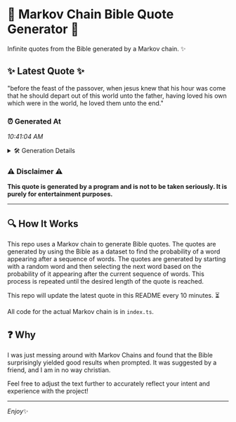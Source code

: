 # 📖 Markov Chain Bible Quote Generator 📖

Infinite quotes from the Bible generated by a Markov chain. ✨

## ✨ Latest Quote ✨
"before the feast of the passover, when jesus knew that his hour was come that he should depart out of this world unto the father, having loved his own which were in the world, he loved them unto the end."

### ⏰ Generated At
*10:41:04 AM*

<details>
    <summary>🛠️ Generation Details</summary>
    <p>
        <strong>🌱 Seed:</strong> before<br>
        <strong>🔄 Iterations:</strong> 39<br>
        <strong>📜 Context History:</strong><br>[ before ]: the<br>[ before, the ]: feast<br>[ before, the, feast ]: of<br>[ before, the, feast, of ]: the<br>[ before, the, feast, of, the ]: passover,<br>[ before, the, feast, of, the, passover, ]: when<br>[ the, feast, of, the, passover,, when ]: jesus<br>[ feast, of, the, passover,, when, jesus ]: knew<br>[ of, the, passover,, when, jesus, knew ]: that<br>[ the, passover,, when, jesus, knew, that ]: his<br>[ passover,, when, jesus, knew, that, his ]: hour<br>[ when, jesus, knew, that, his, hour ]: was<br>[ jesus, knew, that, his, hour, was ]: come<br>[ knew, that, his, hour, was, come ]: that<br>[ that, his, hour, was, come, that ]: he<br>[ his, hour, was, come, that, he ]: should<br>[ hour, was, come, that, he, should ]: depart<br>[ was, come, that, he, should, depart ]: out<br>[ come, that, he, should, depart, out ]: of<br>[ that, he, should, depart, out, of ]: this<br>[ he, should, depart, out, of, this ]: world<br>[ should, depart, out, of, this, world ]: unto<br>[ depart, out, of, this, world, unto ]: the<br>[ out, of, this, world, unto, the ]: father,<br>[ of, this, world, unto, the, father, ]: having<br>[ this, world, unto, the, father,, having ]: loved<br>[ world, unto, the, father,, having, loved ]: his<br>[ unto, the, father,, having, loved, his ]: own<br>[ the, father,, having, loved, his, own ]: which<br>[ father,, having, loved, his, own, which ]: were<br>[ having, loved, his, own, which, were ]: in<br>[ loved, his, own, which, were, in ]: the<br>[ his, own, which, were, in, the ]: world,<br>[ own, which, were, in, the, world, ]: he<br>[ which, were, in, the, world,, he ]: loved<br>[ were, in, the, world,, he, loved ]: them<br>[ in, the, world,, he, loved, them ]: unto<br>[ the, world,, he, loved, them, unto ]: the<br>[ world,, he, loved, them, unto, the ]: end.<br>
    </p>
</details>

### ⚠️ Disclaimer ⚠️
**This quote is generated by a program and is not to be taken seriously. It is purely for entertainment purposes.**

---

## 🔍 How It Works

This repo uses a Markov chain to generate Bible quotes. The quotes are generated by using the Bible as a dataset to find the probability of a word appearing after a sequence of words. The quotes are generated by starting with a random word and then selecting the next word based on the probability of it appearing after the current sequence of words. This process is repeated until the desired length of the quote is reached.

This repo will update the latest quote in this README every 10 minutes. ⏳

All code for the actual Markov chain is in `index.ts`.

## ❓ Why

I was just messing around with Markov Chains and found that the Bible surprisingly yielded good results when prompted. 
It was suggested by a friend, and I am in no way christian.

Feel free to adjust the text further to accurately reflect your intent and experience with the project!

---

*Enjoy*✨
